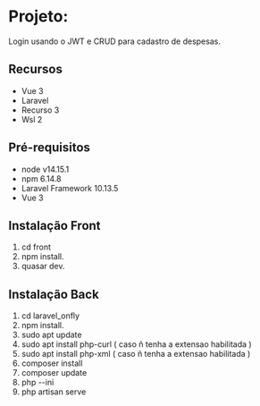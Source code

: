 # Projeto:

Login usando o JWT e CRUD para cadastro de despesas. 

## Recursos
- Vue 3
- Laravel
- Recurso 3
- Wsl 2

## Pré-requisitos

- node v14.15.1
- npm 6.14.8
- Laravel Framework 10.13.5
- Vue 3

## Instalação Front

1. cd front
2. npm install.
3. quasar dev.

## Instalação Back

1. cd laravel_onfly
2. npm install.
3. sudo apt update
4. sudo apt install php-curl ( caso ñ tenha a extensao habilitada ) 
5. sudo apt install php-xml  ( caso ñ tenha a extensao habilitada ) 
6. composer install
7. composer update
8. php --ini
9. php artisan serve
